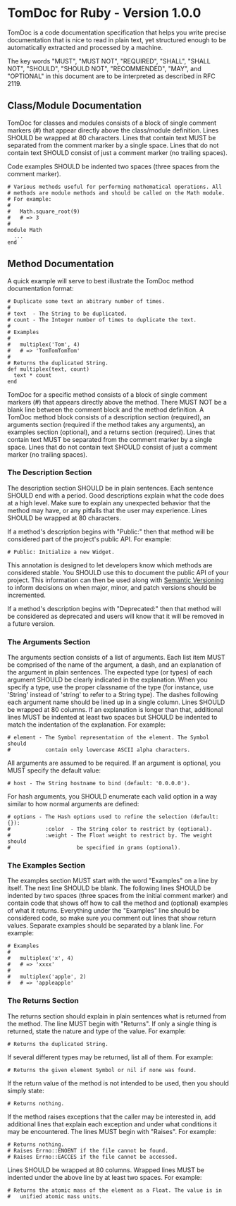 TomDoc for Ruby - Version 1.0.0
===============================

TomDoc is a code documentation specification that helps you write precise
documentation that is nice to read in plain text, yet structured enough to be
automatically extracted and processed by a machine.

The key words "MUST", "MUST NOT", "REQUIRED", "SHALL", "SHALL NOT", "SHOULD",
"SHOULD NOT", "RECOMMENDED", "MAY", and "OPTIONAL" in this document are to be
interpreted as described in RFC 2119.


Class/Module Documentation
--------------------------

TomDoc for classes and modules consists of a block of single comment markers
(#) that appear directly above the class/module definition. Lines SHOULD be
wrapped at 80 characters. Lines that contain text MUST be separated from the
comment marker by a single space. Lines that do not contain text SHOULD
consist of just a comment marker (no trailing spaces).

Code examples SHOULD be indented two spaces (three spaces from the comment
marker).

    # Various methods useful for performing mathematical operations. All
    # methods are module methods and should be called on the Math module.
    # For example:
    #
    #   Math.square_root(9)
    #   # => 3
    #
    module Math
      ...
    end


Method Documentation
--------------------

A quick example will serve to best illustrate the TomDoc method documentation
format:

    # Duplicate some text an abitrary number of times.
    #
    # text  - The String to be duplicated.
    # count - The Integer number of times to duplicate the text.
    #
    # Examples
    #
    #   multiplex('Tom', 4)
    #   # => 'TomTomTomTom'
    #
    # Returns the duplicated String.
    def multiplex(text, count)
      text * count
    end

TomDoc for a specific method consists of a block of single comment markers (#)
that appears directly above the method. There MUST NOT be a blank line between
the comment block and the method definition. A TomDoc method block consists of
a description section (required), an arguments section (required if the method
takes any arguments), an examples section (optional), and a returns section
(required). Lines that contain text MUST be separated from the comment
marker by a single space. Lines that do not contain text SHOULD consist of
just a comment marker (no trailing spaces).

### The Description Section

The description section SHOULD be in plain sentences. Each sentence SHOULD end
with a period. Good descriptions explain what the code does at a high level.
Make sure to explain any unexpected behavior that the method may have, or any
pitfalls that the user may experience. Lines SHOULD be wrapped at 80
characters.

If a method's description begins with "Public:" then that method will be
considered part of the project's public API. For example:

    # Public: Initialize a new Widget.

This annotation is designed to let developers know which methods are
considered stable. You SHOULD use this to document the public API of your
project. This information can then be used along with [Semantic
Versioning](http://semver.org) to inform decisions on when major, minor, and
patch versions should be incremented.

If a method's description begins with "Deprecated:" then that method will be
considered as deprecated and users will know that it will be removed in a
future version.

### The Arguments Section

The arguments section consists of a list of arguments. Each list item MUST be
comprised of the name of the argument, a dash, and an explanation of the
argument in plain sentences. The expected type (or types) of each argument
SHOULD be clearly indicated in the explanation. When you specify a type, use
the proper classname of the type (for instance, use 'String' instead of
'string' to refer to a String type). The dashes following each argument name
should be lined up in a single column. Lines SHOULD be wrapped at 80 columns.
If an explanation is longer than that, additional lines MUST be indented at
least two spaces but SHOULD be indented to match the indentation of the
explanation. For example:

    # element - The Symbol representation of the element. The Symbol should
    #           contain only lowercase ASCII alpha characters.

All arguments are assumed to be required. If an argument is optional, you MUST
specify the default value:

    # host - The String hostname to bind (default: '0.0.0.0').

For hash arguments, you SHOULD enumerate each valid option in a way similar
to how normal arguments are defined:

    # options - The Hash options used to refine the selection (default: {}):
    #           :color  - The String color to restrict by (optional).
    #           :weight - The Float weight to restrict by. The weight should
    #                     be specified in grams (optional).

### The Examples Section

The examples section MUST start with the word "Examples" on a line by
itself. The next line SHOULD be blank. The following lines SHOULD be indented
by two spaces (three spaces from the initial comment marker) and contain code
that shows off how to call the method and (optional) examples of what it
returns. Everything under the "Examples" line should be considered code, so
make sure you comment out lines that show return values. Separate examples
should be separated by a blank line. For example:

    # Examples
    #
    #   multiplex('x', 4)
    #   # => 'xxxx'
    #
    #   multiplex('apple', 2)
    #   # => 'appleapple'

### The Returns Section

The returns section should explain in plain sentences what is returned from
the method. The line MUST begin with "Returns". If only a single thing is
returned, state the nature and type of the value. For example:

    # Returns the duplicated String.

If several different types may be returned, list all of them. For example:

    # Returns the given element Symbol or nil if none was found.

If the return value of the method is not intended to be used, then you should
simply state:

    # Returns nothing.

If the method raises exceptions that the caller may be interested in, add
additional lines that explain each exception and under what conditions it may
be encountered. The lines MUST begin with "Raises". For example:

    # Returns nothing.
    # Raises Errno::ENOENT if the file cannot be found.
    # Raises Errno::EACCES if the file cannot be accessed.

Lines SHOULD be wrapped at 80 columns. Wrapped lines MUST be indented under
the above line by at least two spaces. For example:

    # Returns the atomic mass of the element as a Float. The value is in
    #   unified atomic mass units.